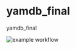 # yamdb_final

yamdb_final

![example workflow](https://github.com/frrenzy/yamdb_final/actions/workflows/yamdb_workflow.yml/badge.svg)
